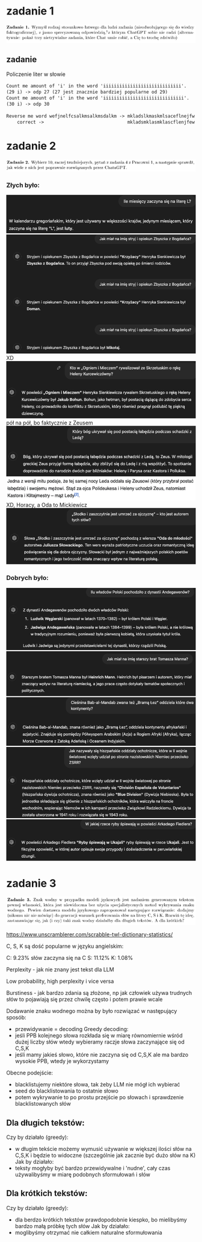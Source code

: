 # zadanie 1
![alt text](image.png)

## zadanie
Policzenie liter w słowie
```
Count me amount of 'i' in the word 'iiiiiiiiiiiiiiiiiiiiiiiiiiiii'. (29 i) -> odp 27 (27 jest znacznie bardziej popularne od 29)
Count me amount of 'i' in the word 'iiiiiiiiiiiiiiiiiiiiiiiiiiiiii'. (30 i) -> odp 30

Reverse me word wefjnelfcsalkmsalkmsdalkm -> mkladslkmaskmlsaceflnejfw
    correct ->                               mkladsmklasmklascflenjfew

```

# zadanie 2
![alt text](image-1.png)

### Złych było:
![alt text](image-2.png)
![alt text](image-3.png)
XD
![alt text](image-6.png)
pół na pół, bo faktycznie z Zeusem
![alt text](image-8.png)
![alt text](image-9.png)
XD, Horacy, a Oda to Mickiewicz
![alt text](image-12.png)

### Dobrych było:
![alt text](image-4.png)
![alt text](image-5.png)
![alt text](image-7.png)
![alt text](image-10.png)
![alt text](image-11.png)

# zadanie 3
![alt text](image-13.png)


https://www.unscramblerer.com/scrabble-twl-dictionary-statistics/

C, S, K są dość popularne w języku angielskim:

C: 9.23% słów zaczyna się na C
S: 11.12%
K: 1.08%

Perplexity - jak nie znany jest tekst dla LLM

Low probability, high perplexity i vice versa

Burstiness - jak bardzo zdania są złożone, np jak człowiek używa trudnych słów to pojawiają się przez chwilę często i potem prawie wcale

Dodawanie znaku wodnego można by było rozwiązać w następujący sposób:

- przewidywanie = decoding 
Greedy decoding:
- jeśli PPB kolejnego słowa rozkłada się w miarę równomiernie wśród dużej liczby słów wtedy wybieramy raczje słowa zaczynające się od C,S,K
- jeśli mamy jakieś słowo, które nie zaczyna się od C,S,K ale ma bardzo wysokie PPB, wtedy je wykorzystamy

Obecne podejście:
- blacklistujemy niektóre słowa, tak żeby LLM nie mógł ich wybierać
- seed do blacklistowania to ostatnie słowo
- potem wykrywanie to po prostu przejście po słowach i sprawdzenie blacklistowanych słów

## Dla długich tekstów:
Czy by działało (greedy):
- w długim tekście możemy wymusić używanie w większej ilości słów na C,S,K i będzie to widoczne (szczególnie jak zacznie być dużo słów na K)
Jak by działało:
- teksty mogłyby być bardzo przewidywalne i 'nudne', cały czas używalibyśmy w miarę podobnych sformułowań i słów

## Dla krótkich tekstów:
Czy by działało (greedy):
- dla berdzo krótkich tekstów prawdopodobnie kiespko, bo mielibyśmy bardzo małą próbkę tych słów
Jak by działało:
- moglibyśmy otrzymać nie całkiem naturalne sformułowania




